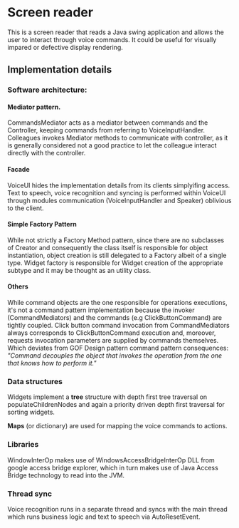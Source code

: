 # Screen reader

This is a screen reader that reads a Java swing application and allows the user to interact through voice commands. It could be useful for visually impared or defective display rendering.

## Implementation details

### Software architecture:

#### Mediator pattern. 
CommandsMediator acts as a mediator between commands and the Controller, keeping commands from referring to VoiceInputHandler. 
Colleagues invokes Mediator methods to communicate with controller, as it is generally considered not a good practice to let the colleague interact directly with the controller. 

#### Facade
VoiceUI hides the implementation details from its clients simplyifing access. 
Text to speech, voice recognition and syncing is performed within VoiceUI through modules communication (VoiceInputHandler and Speaker) oblivious to the client. 

#### Simple Factory Pattern
While not strictly a Factory Method pattern, since there are no subclasses of Creator and consequently the class itself is responsible for object instantiation, object creation is still delegated to a Factory albeit of a single type. 
Widget factory is responsible for Widget creation of the appropriate subtype and it may be thought as an utility class. 

#### Others
While command objects are the one responsible for operations executions, it's not a command pattern implementation because the invoker (CommandMediators) and the commands (e.g ClickButtonCommand) are tightly coupled. Click button command invocation from CommandMediators always corresponds to ClickButtonCommand execution and, moreover, requests invocation parameters are supplied by commands themselves.
Which deviates from GOF Design pattern command pattern consequences: <i>"Command decouples the object that invokes the operation from the one that knows how to perform it." </i>

### Data structures

Widgets implement a <b>tree</b> structure with depth first tree traversal on populateChildrenNodes and again a priority driven depth first traversal for sorting widgets.

<b>Maps</b> (or dictionary) are used for mapping the voice commands to actions.

### Libraries

WindowInterOp makes use of WindowsAccessBridgeInterOp DLL from google access bridge explorer, which in turn makes use of Java Access Bridge technology to read into the JVM.

### Thread sync

Voice recognition runs in a separate thread and syncs with the main thread which runs business logic and text to speech via AutoResetEvent.
